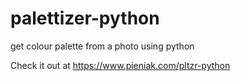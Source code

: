 # palettizer-python
get colour palette from a photo using python

Check it out at https://www.pieniak.com/pltzr-python

